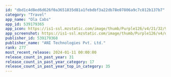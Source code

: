 ```yaml
---
id: "dbd1c4d8ed6d626f0a3651835d81a1febdbf3a22db78e07806a9c7c812b137b7"
category: "Travel"
app_name: "Ola Cabs"
app_id: 539179365
app_icon: https://is1-ssl.mzstatic.com/image/thumb/Purple126/v4/21/32/96/21329601-140b-1e17-6bb5-12f795306bbf/AppIcon-1x_U007emarketing-0-4-0-85-220-0.png/1024x1024bb.png
app_screenshot: https://is1-ssl.mzstatic.com/image/thumb/Purple126/v4/d0/bd/a7/d0bda7ca-a34e-4fec-19d7-5ef45d991b8d/pr_source.png/1242x2688bb.png
publisher_id: 539179368
publisher_name: "ANI Technologies Pvt. Ltd."
rank: 277
most_recent_release: 2024-01-11 00:00:00
release_count_in_past_year: 31
release_count_in_past_year_category: 17
release_count_in_past_year_top_in_category: 35
---
```

